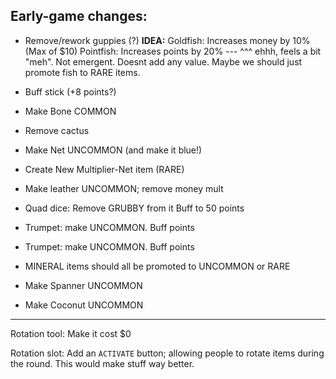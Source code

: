 


## Early-game changes:


- Remove/rework guppies (?)
**IDEA:**
Goldfish: Increases money by 10% (Max of $10)
Pointfish: Increases points by 20%
--- ^^^ ehhh, feels a bit "meh".  Not emergent.
    Doesnt add any value.
    Maybe we should just promote fish to RARE items.


- Buff stick  (+8 points?)

- Make Bone COMMON

- Remove cactus

- Make Net UNCOMMON (and make it blue!)
- Create New Multiplier-Net item  (RARE)

- Make leather UNCOMMON; remove money mult

- Quad dice: 
Remove GRUBBY from it
Buff to 50 points

- Trumpet: make UNCOMMON. Buff points

- Trumpet: make UNCOMMON. Buff points

- MINERAL items should all be promoted to UNCOMMON or RARE

- Make Spanner UNCOMMON

- Make Coconut UNCOMMON


------

Rotation tool: Make it cost $0

Rotation slot: Add an `ACTIVATE` button; allowing people to rotate items during the round.
This would make stuff way better.


